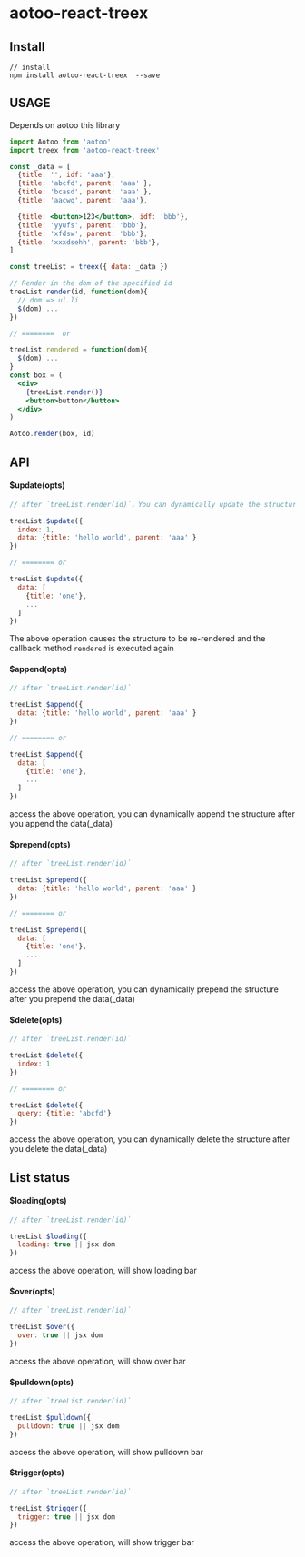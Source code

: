 # aotoo-react-treex

## Install
```
// install
npm install aotoo-react-treex  --save
```

## USAGE  
Depends on aotoo this library  

```jsx
import Aotoo from 'aotoo'
import treex from 'aotoo-react-treex'

const _data = [ 
  {title: '', idf: 'aaa'},
  {title: 'abcfd', parent: 'aaa' },
  {title: 'bcasd', parent: 'aaa' },
  {title: 'aacwq', parent: 'aaa'},

  {title: <button>123</button>, idf: 'bbb'},
  {title: 'yyufs', parent: 'bbb'},
  {title: 'xfdsw', parent: 'bbb'},
  {title: 'xxxdsehh', parent: 'bbb'}, 
]

const treeList = treex({ data: _data })

// Render in the dom of the specified id  
treeList.render(id, function(dom){
  // dom => ul.li
  $(dom) ...
})

// ========  or 

treeList.rendered = function(dom){
  $(dom) ...
}
const box = (
  <div>
    {treeList.render()}
    <button>button</button>
  </div>
)

Aotoo.render(box, id)
```


## API  

#### $update(opts)
```jsx
// after `treeList.render(id)`，You can dynamically update the structure after you update the data(_data)

treeList.$update({
  index: 1,
  data: {title: 'hello world', parent: 'aaa' }
})

// ======== or 

treeList.$update({
  data: [
    {title: 'one'},
    ...
  ]
})
```
The above operation causes the structure to be re-rendered and the callback method `rendered` is executed again  

#### $append(opts)
```jsx
// after `treeList.render(id)`

treeList.$append({
  data: {title: 'hello world', parent: 'aaa' }
})

// ======== or 

treeList.$append({
  data: [
    {title: 'one'},
    ...
  ]
})
``` 
access the above operation, you can dynamically append the structure after you append the data(_data)  

#### $prepend(opts)
```jsx
// after `treeList.render(id)`

treeList.$prepend({
  data: {title: 'hello world', parent: 'aaa' }
})

// ======== or 

treeList.$prepend({
  data: [
    {title: 'one'},
    ...
  ]
})
``` 
access the above operation, you can dynamically prepend the structure after you prepend the data(_data)    

#### $delete(opts)
```jsx
// after `treeList.render(id)`

treeList.$delete({
  index: 1
})

// ======== or 

treeList.$delete({
  query: {title: 'abcfd'}
})
``` 
access the above operation, you can dynamically delete the structure after you delete the data(_data)   


## List status
#### $loading(opts)
```jsx
// after `treeList.render(id)`

treeList.$loading({
  loading: true || jsx dom
})
``` 
access the above operation, will show loading bar

#### $over(opts)
```jsx
// after `treeList.render(id)`

treeList.$over({
  over: true || jsx dom
})
``` 
access the above operation, will show over bar

#### $pulldown(opts)
```jsx
// after `treeList.render(id)`

treeList.$pulldown({
  pulldown: true || jsx dom
})
``` 
access the above operation, will show pulldown bar

#### $trigger(opts)
```jsx
// after `treeList.render(id)`

treeList.$trigger({
  trigger: true || jsx dom
})
``` 
access the above operation, will show trigger bar